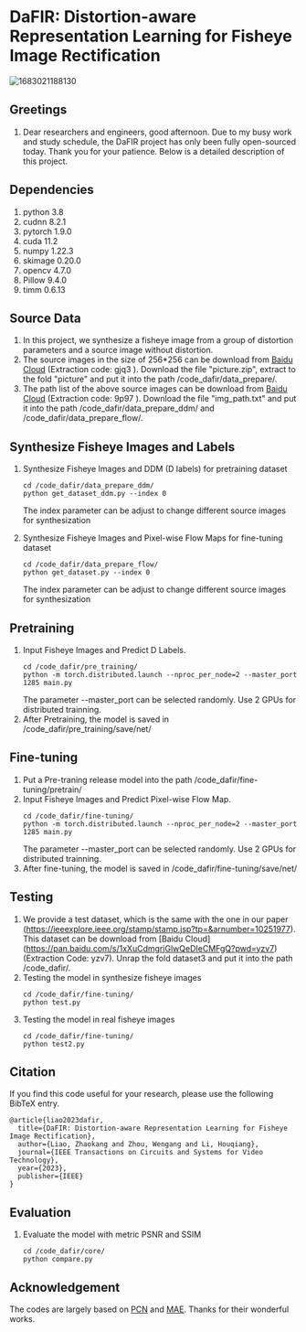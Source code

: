 # DaFIR: Distortion-aware Representation Learning for Fisheye Image Rectification

![1683021188130](https://user-images.githubusercontent.com/91788329/235635829-b7536568-6723-4059-9ffd-56a6e3ee7839.png)

## Greetings
1. Dear researchers and engineers, good afternoon. Due to my busy work and study schedule, the DaFIR project has only been fully open-sourced today. Thank you for your patience. 
Below is a detailed description of this project.

## Dependencies
1. python 3.8
2. cudnn 8.2.1
3. pytorch 1.9.0
4. cuda 11.2
5. numpy 1.22.3
6. skimage 0.20.0
7. opencv 4.7.0
8. Pillow 9.4.0
9. timm 0.6.13

## Source Data
1. In this project, we synthesize a fisheye image from a group of distortion parameters and a source image without distortion.
2. The source images in the size of 256*256 can be download from [Baidu Cloud](https://pan.baidu.com/s/1M2653RTWun1vDaj1BFPF2A?pwd=gjq3) (Extraction code: gjq3 ). Download the file "picture.zip",
extract to the fold "picture" and put it into the path /code_dafir/data_prepare/. 
3. The path list of the above source images can be download from [Baidu Cloud](https://pan.baidu.com/s/1y1YEH4NZK51KjOfpJB8TMw?pwd=9p97) (Extraction code: 9p97 ). Download the file "img_path.txt"
and put it into the path /code_dafir/data_prepare_ddm/ and /code_dafir/data_prepare_flow/.

## Synthesize Fisheye Images and Labels
1. Synthesize Fisheye Images and DDM (D labels) for pretraining dataset
   ```
   cd /code_dafir/data_prepare_ddm/
   python get_dataset_ddm.py --index 0
   ```
   The index parameter can be adjust to change different source images for synthesization
   
2. Synthesize Fisheye Images and Pixel-wise Flow Maps for fine-tuning dataset 
   ```
   cd /code_dafir/data_prepare_flow/
   python get_dataset.py --index 0
   ```
   The index parameter can be adjust to change different source images for synthesization

## Pretraining
1. Input Fisheye Images and Predict D Labels.
   ```
   cd /code_dafir/pre_training/
   python -m torch.distributed.launch --nproc_per_node=2 --master_port 1285 main.py
   ```
   The parameter --master_port can be selected randomly. Use 2 GPUs for distributed trainning.
2. After Pretraining, the model is saved in /code_dafir/pre_training/save/net/

## Fine-tuning
1. Put a Pre-traning release model into the path /code_dafir/fine-tuning/pretrain/
2. Input Fisheye Images and Predict Pixel-wise Flow Map.
   ```
   cd /code_dafir/fine-tuning/
   python -m torch.distributed.launch --nproc_per_node=2 --master_port 1285 main.py
   ```
   The parameter --master_port can be selected randomly. Use 2 GPUs for distributed trainning.
3. After fine-tuning, the model is saved in /code_dafir/fine-tuning/save/net/

## Testing
1. We provide a test dataset, which is the same with the one in our paper (https://ieeexplore.ieee.org/stamp/stamp.jsp?tp=&arnumber=10251977). This dataset can be download from
   [Baidu Cloud] (https://pan.baidu.com/s/1xXuCdmgrjGlwQeDIeCMFgQ?pwd=yzv7)(Extraction Code: yzv7). Unrap the fold dataset3 and put it into the path /code_dafir/.
2. Testing the model in synthesize fisheye images
   ```
   cd /code_dafir/fine-tuning/
   python test.py
   ```
3. Testing the model in real fisheye images
   ```
   cd /code_dafir/fine-tuning/
   python test2.py
   ```

## Citation

If you find this code useful for your research, please use the following BibTeX entry.

  ```
  @article{liao2023dafir,
    title={DaFIR: Distortion-aware Representation Learning for Fisheye Image Rectification},
    author={Liao, Zhaokang and Zhou, Wengang and Li, Houqiang},
    journal={IEEE Transactions on Circuits and Systems for Video Technology},
    year={2023},
    publisher={IEEE}
  }
  ```

     
## Evaluation 
1. Evaluate the model with metric PSNR and SSIM
   ```
   cd /code_dafir/core/
   python compare.py
   ```

## Acknowledgement
The codes are largely based on [PCN](https://github.com/uof1745-cmd/PCN) and [MAE](https://github.com/facebookresearch/mae). Thanks for their wonderful works.
